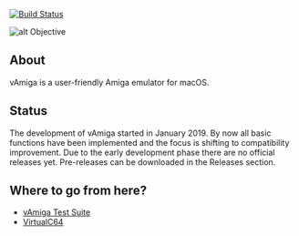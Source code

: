 [![Build Status](https://travis-ci.org/dirkwhoffmann/vAmiga.svg?branch=master)](https://travis-ci.org/dirkwhoffmann/vAmiga)

![alt Objective](http://www.dirkwhoffmann.de/vAMIGA/pics/objective8.png)

## About

vAmiga is a user-friendly Amiga emulator for macOS.

## Status

The development of vAmiga started in January 2019. By now all basic functions have been implemented and the focus is shifting to compatibility improvement. Due to the early development phase there are no official releases yet. Pre-releases can be downloaded in the Releases section. 
   
## Where to go from here?

- [vAmiga Test Suite](https://github.com/dirkwhoffmann/vAmigaTS)
- [VirtualC64](https://github.com/dirkwhoffmann/VirtualC64)
